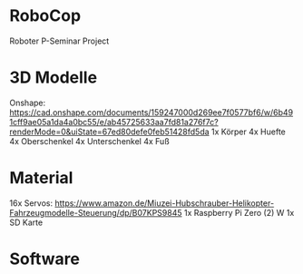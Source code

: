 # RoboCop
 Roboter P-Seminar Project
 
# 3D Modelle
 Onshape: https://cad.onshape.com/documents/159247000d269ee7f0577bf6/w/6b491cff9ae05a1da4a0bc55/e/ab45725633aa7fd81a276f7c?renderMode=0&uiState=67ed80defe0feb51428fd5da
 1x Körper
 4x Huefte
 4x Oberschenkel
 4x Unterschenkel
 4x Fuß
 
# Material
 16x Servos: https://www.amazon.de/Miuzei-Hubschrauber-Helikopter-Fahrzeugmodelle-Steuerung/dp/B07KPS9845
 1x Raspberry Pi Zero (2) W
 1x SD Karte
 
# Software
